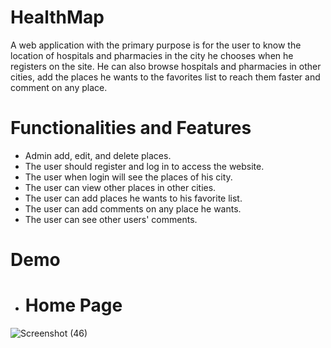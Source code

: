 # HealthMap
A web application with the primary purpose is for the user to know the location of hospitals and pharmacies in the city he chooses when he registers on the site. He can also browse hospitals and pharmacies in other cities, add the places he wants to the favorites list to reach them faster and comment on any place.
# Functionalities and Features
- Admin add, edit, and delete places.
-	The user should register and log in to access the website.
-	The user when login will see the places of his city.
-	The user can view other places in other cities.
-	The user can add places he wants to his favorite list.
-	The user can add comments on any place he wants.
-	The user can see other users' comments.


# Demo

 - # Home Page
![Screenshot (46)](https://github.com/A-AbdAlrazeq/django_fullstack/assets/107461563/c07379c6-5644-4562-875d-b4bb8191b209)
